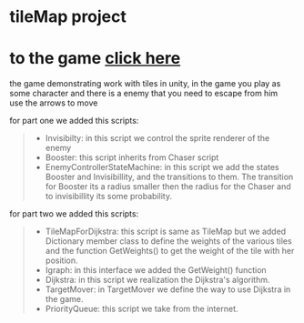 # tileMap project

# to the game [click here](https://afinish.itch.io/tilemap-project)

the game demonstrating work with tiles in unity, in the game you play as some character and there is a enemy that you need to escape from him <br>
use the arrows to move <br>

for part one we added this scripts: <br>
> - Invisibilty: in this script we control the sprite renderer of the enemy <br>
> - Booster: this script inherits from Chaser script <br>
> - EnemyControllerStateMachine: in this script we add the states Booster and Invisibillity, and the transitions to them. The transition for Booster its a radius smaller then the radius for the Chaser and to invisibillity its some probability.

for part two we added this scripts: <br>
> - TileMapForDijkstra: this script is same as TileMap but we added Dictionary member class to define the weights of the various tiles and the function GetWeights() to get the weight of the tile with her position. <br>
> - Igraph: in this interface we added the GetWeight() function <br>
> - Dijkstra: in this script we realization the Dijkstra's algorithm. <br>
> - TargetMover: in TargetMover we define the way to use Dijkstra in the game. <br>
> - PriorityQueue: this script we take from the internet. <br>

